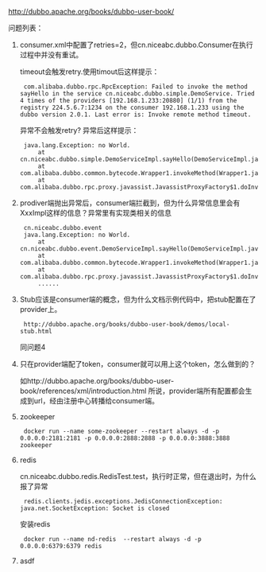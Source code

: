 http://dubbo.apache.org/books/dubbo-user-book/

问题列表：
1. consumer.xml中配置了retries=2，但cn.niceabc.dubbo.Consumer在执行过程中并没有重试。

    timeout会触发retry.使用timout后这样提示：
    
        com.alibaba.dubbo.rpc.RpcException: Failed to invoke the method sayHello in the service cn.niceabc.dubbo.simple.DemoService. Tried 4 times of the providers [192.168.1.233:20880] (1/1) from the registry 224.5.6.7:1234 on the consumer 192.168.1.233 using the dubbo version 2.0.1. Last error is: Invoke remote method timeout.
    
    异常不会触发retry? 异常后这样提示：
    
        java.lang.Exception: no World.
        	at cn.niceabc.dubbo.simple.DemoServiceImpl.sayHello(DemoServiceImpl.java:8)
        	at com.alibaba.dubbo.common.bytecode.Wrapper1.invokeMethod(Wrapper1.java)
        	at com.alibaba.dubbo.rpc.proxy.javassist.JavassistProxyFactory$1.doInvoke(JavassistProxyFactory.java:45)
 
2. prodiver端抛出异常后，consumer端拦截到，但为什么异常信息里会有XxxImpl这样的信息？异常里有实现类相关的信息

        cn.niceabc.dubbo.event
        java.lang.Exception: no World.
    	    at cn.niceabc.dubbo.event.DemoServiceImpl.sayHello(DemoServiceImpl.java:6)
    	    at com.alibaba.dubbo.common.bytecode.Wrapper1.invokeMethod(Wrapper1.java)
    	    at com.alibaba.dubbo.rpc.proxy.javassist.JavassistProxyFactory$1.doInvoke(JavassistProxyFactory.java:45)
    	    ......
3. Stub应该是consumer端的概念，但为什么文档示例代码中，把stub配置在了provider上。

        http://dubbo.apache.org/books/dubbo-user-book/demos/local-stub.html
    
    同问题4
    
4. 只在provider端配了token，consumer就可以用上这个token，怎么做到的？
   
   如http://dubbo.apache.org/books/dubbo-user-book/references/xml/introduction.html
   所说，provider端所有配置都会生成到url，经由注册中心转播给consumer端。

5. zookeeper

        docker run --name some-zookeeper --restart always -d -p 0.0.0.0:2181:2181 -p 0.0.0.0:2888:2888 -p 0.0.0.0:3888:3888 zookeeper

6. redis

    cn.niceabc.dubbo.redis.RedisTest.test，执行时正常，但在退出时，为什么报了异常
    
        redis.clients.jedis.exceptions.JedisConnectionException: java.net.SocketException: Socket is closed

    安装redis
    
        docker run --name nd-redis  --restart always -d -p 0.0.0.0:6379:6379 redis

7. asdf